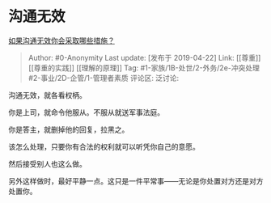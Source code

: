 # 沟通无效
[如果沟通无效你会采取哪些措施？](https://www.zhihu.com/question/23418252/answer/659008704)

> Author: #0-Anonymity
> Last update: [发布于 2019-04-22]
> Link: [[尊重]] [[尊重的实践]] [[理解的原理]]
> Tag: #1-家族/1B-处世/2-外务/2e-冲突处理 #2-事业/2D-企管/1-管理者素质
> 评论区:
> 泛讨论:

沟通无效，就各看权柄。

你是上司，就命令他服从。不服从就送军事法庭。

你是答主，就删掉他的回复，拉黑之。

该怎么处理，只要你有合法的权利就可以听凭你自己的意愿。

然后接受别人也这么做。

另外这样做时，最好平静一点。这只是一件平常事——无论是你处置对方还是对方处置你。
